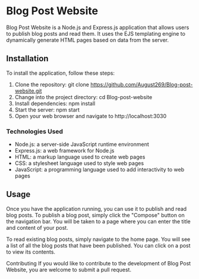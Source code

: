 # Blog Post Website
Blog Post Website is a Node.js and Express.js application that allows users to publish blog posts and read them. It uses the EJS templating engine to dynamically generate HTML pages based on data from the server.

## Installation
To install the application, follow these steps:

1. Clone the repository: git clone https://github.com/August269/Blog-post-website.git
2. Change into the project directory: cd Blog-post-website
3. Install dependencies: npm install
4. Start the server: npm start
5. Open your web browser and navigate to http://localhost:3030

### Technologies Used
- Node.js: a server-side JavaScript runtime environment
- Express.js: a web framework for Node.js
- HTML: a markup language used to create web pages
- CSS: a stylesheet language used to style web pages
- JavaScript: a programming language used to add interactivity to web pages

## Usage
Once you have the application running, you can use it to publish and read blog posts. To publish a blog post, simply click the "Compose" button on the navigation bar. You will be taken to a page where you can enter the title and content of your post.

To read existing blog posts, simply navigate to the home page. You will see a list of all the blog posts that have been published. You can click on a post to view its contents.

Contributing
If you would like to contribute to the development of Blog Post Website, you are welcome to submit a pull request. 
